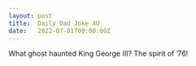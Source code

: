 ```yaml
---
layout: post
title:  Daily Dad Joke 4U
date:   2022-07-01T00:00:00Z
---
```

What ghost haunted King George III? The spirit of ’76!
